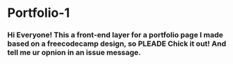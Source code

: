# Portfolio-1

### Hi Everyone! This a front-end layer for a portfolio page I made based on a freecodecamp design, so PLEADE Chick it out! And tell me ur opnion in an issue message.

